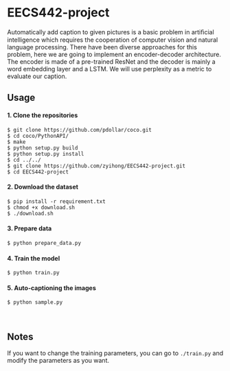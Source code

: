 # EECS442-project
Automatically add caption to given pictures is a basic problem in artiﬁcial 
intelligence which requires the cooperation of computer vision and natural 
language processing. There have been diverse approaches for this problem, here 
we are going to implement an encoder-decoder architecture. The encoder is made of 
a pre-trained ResNet and the decoder is mainly a word embedding layer and a LSTM. 
We will use perplexity as a metric to evaluate our caption.

## Usage

#### 1. Clone the repositories
```angular2
$ git clone https://github.com/pdollar/coco.git
$ cd coco/PythonAPI/
$ make
$ python setup.py build
$ python setup.py install
$ cd ../../
$ git clone https://github.com/zyihong/EECS442-project.git
$ cd EECS442-project
```

#### 2. Download the dataset
```angular2
$ pip install -r requirement.txt
$ chmod +x download.sh
$ ./download.sh
```

#### 3. Prepare data
```angular2
$ python prepare_data.py
```

#### 4. Train the model
```angular2
$ python train.py
```

#### 5. Auto-captioning the images
```angular2
$ python sample.py
```

<br>

## Notes
If you want to change the training parameters, 
you can go to `./train.py` and modify the parameters as you want.